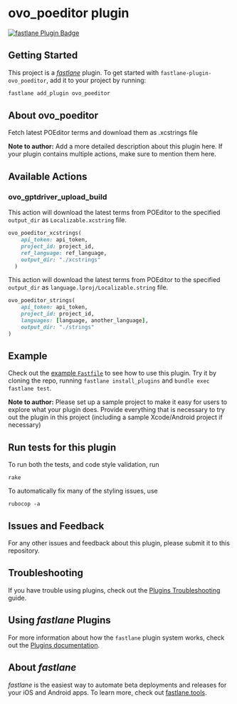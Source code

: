 # ovo_poeditor plugin

[![fastlane Plugin Badge](https://rawcdn.githack.com/fastlane/fastlane/master/fastlane/assets/plugin-badge.svg)](https://rubygems.org/gems/fastlane-plugin-ovo_poeditor)

## Getting Started

This project is a [_fastlane_](https://github.com/fastlane/fastlane) plugin. To get started with `fastlane-plugin-ovo_poeditor`, add it to your project by running:

```bash
fastlane add_plugin ovo_poeditor
```

## About ovo_poeditor

Fetch latest POEditor terms and download them as .xcstrings file

**Note to author:** Add a more detailed description about this plugin here. If your plugin contains multiple actions, make sure to mention them here.

## Available Actions

### ovo_gptdriver_upload_build

This action will download the latest terms from POEditor to the specified `output_dir` as `Localizable.xcstring` file.

```ruby
ovo_poeditor_xcstrings(
    api_token: api_token,
    project_id: project_id,
    ref_language: ref_language,
    output_dir: "./xcstrings"
  )
```

This action will download the latest terms from POEditor to the specified `output_dir` as `language.lproj/Localizable.string` file.

```ruby
ovo_poeditor_strings(
    api_token: api_token,
    project_id: project_id,
    languages: [language, another_language],
    output_dir: "./strings"
)
```

## Example

Check out the [example `Fastfile`](fastlane/Fastfile) to see how to use this plugin. Try it by cloning the repo, running `fastlane install_plugins` and `bundle exec fastlane test`.

**Note to author:** Please set up a sample project to make it easy for users to explore what your plugin does. Provide everything that is necessary to try out the plugin in this project (including a sample Xcode/Android project if necessary)

## Run tests for this plugin

To run both the tests, and code style validation, run

```
rake
```

To automatically fix many of the styling issues, use
```
rubocop -a
```

## Issues and Feedback

For any other issues and feedback about this plugin, please submit it to this repository.

## Troubleshooting

If you have trouble using plugins, check out the [Plugins Troubleshooting](https://docs.fastlane.tools/plugins/plugins-troubleshooting/) guide.

## Using _fastlane_ Plugins

For more information about how the `fastlane` plugin system works, check out the [Plugins documentation](https://docs.fastlane.tools/plugins/create-plugin/).

## About _fastlane_

_fastlane_ is the easiest way to automate beta deployments and releases for your iOS and Android apps. To learn more, check out [fastlane.tools](https://fastlane.tools).

